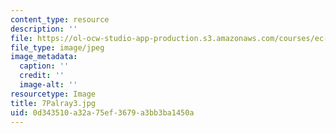 ```yaml
---
content_type: resource
description: ''
file: https://ol-ocw-studio-app-production.s3.amazonaws.com/courses/ec-721-wheelchair-design-in-developing-countries-spring-2009/0d343510a32a75ef3679a3bb3ba1450a_7Palray3.jpg
file_type: image/jpeg
image_metadata:
  caption: ''
  credit: ''
  image-alt: ''
resourcetype: Image
title: 7Palray3.jpg
uid: 0d343510-a32a-75ef-3679-a3bb3ba1450a
---
```

